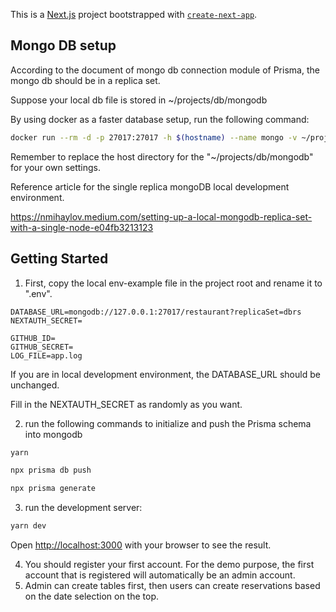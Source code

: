 This is a [Next.js](https://nextjs.org/) project bootstrapped with [`create-next-app`](https://github.com/vercel/next.js/tree/canary/packages/create-next-app).

## Mongo DB setup
According to the document of mongo db connection module of Prisma, the mongo db should be in a replica set.

Suppose your local db file is stored in ~/projects/db/mongodb

By using docker as a faster database setup, run the following command:

```bash
docker run --rm -d -p 27017:27017 -h $(hostname) --name mongo -v ~/projects/db/mongodb:/data/db mongo:latest --replSet=dbrs && sleep 5 && docker exec mongo mongosh --quiet --eval "rs.initiate();"
```

Remember to replace the host directory for the "~/projects/db/mongodb" for your own settings.

Reference article for the single replica mongoDB local development environment.

https://nmihaylov.medium.com/setting-up-a-local-mongodb-replica-set-with-a-single-node-e04fb3213123


## Getting Started
1. First, copy the local env-example file in the project root and rename it to ".env".

```
DATABASE_URL=mongodb://127.0.0.1:27017/restaurant?replicaSet=dbrs
NEXTAUTH_SECRET=

GITHUB_ID=
GITHUB_SECRET=
LOG_FILE=app.log
```

If you are in local development environment, the DATABASE_URL should be unchanged.

Fill in the NEXTAUTH_SECRET as randomly as you want.

2. run the following commands to initialize and push the Prisma schema into mongodb

```bash
yarn

npx prisma db push 

npx prisma generate 
```

3. run the development server:

```bash
yarn dev
```

Open [http://localhost:3000](http://localhost:3000) with your browser to see the result.

4. You should register your first account. For the demo purpose, the first account that is registered will automatically be an admin account.
5. Admin can create tables first, then users can create reservations based on the date selection on the top.


